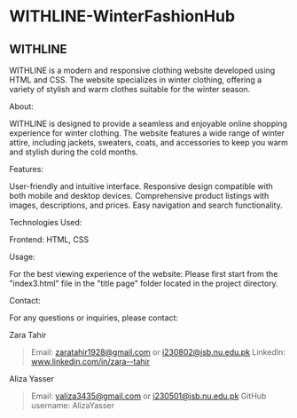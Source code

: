 # WITHLINE-WinterFashionHub

WITHLINE
--------
WITHLINE is a modern and responsive clothing website developed using HTML and CSS. The website specializes in winter clothing, offering a variety of stylish and warm clothes suitable for the winter season.

About:

WITHLINE is designed to provide a seamless and enjoyable online shopping experience for winter clothing. The website features a wide range of winter attire, including jackets, sweaters, coats, and accessories to keep you warm and stylish during the cold months. 


Features:

User-friendly and intuitive interface. 
Responsive design compatible with both mobile and desktop devices.
Comprehensive product listings with images, descriptions, and prices.
Easy navigation and search functionality.

Technologies Used:

Frontend: HTML, CSS

Usage:

For the best viewing experience of the website:
Please first start from the "index3.html" file in the "title page" folder located in the project directory.

Contact:

For any questions or inquiries, please contact:

Zara Tahir
> Email: zaratahir1928@gmail.com  or  i230802@isb.nu.edu.pk
> LinkedIn: www.linkedin.com/in/zara--tahir


Aliza Yasser
> Email: yaliza3435@gmail.com  or  i230501@isb.nu.edu.pk
> GitHub username: AlizaYasser

